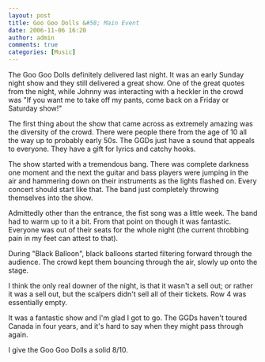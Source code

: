 ```yaml
---
layout: post
title: Goo Goo Dolls &#58; Main Event
date: 2006-11-06 16:20
author: admin
comments: true
categories: [Music]
---
```

The Goo Goo Dolls definitely delivered last night.  It was an early Sunday night show and they still delivered a great show.  One of the great quotes from the night, while Johnny was interacting with a heckler in the crowd was "If you want me to take off my pants, come back on a Friday or Saturday show!"

The first thing about the show that came across as extremely amazing was the diversity of the crowd.  There were people there from the age of 10 all the way up to probably early 50s.  The GGDs just have a sound that appeals to everyone.  They have a gift for lyrics and catchy hooks.

The show started with a tremendous bang.  There was complete darkness one moment and the next the guitar and bass players were jumping in the air and hammering down on their instruments as the lights flashed on.  Every concert should start like that.  The band just completely throwing themselves into the show.

Admittedly other than the entrance, the fist song was a little week.  The band had to warm up to it a bit.  From that point on though it was fantastic.  Everyone was out of their seats for the whole night (the current throbbing pain in my feet can attest to that).

During "Black Balloon", black balloons started filtering forward through the audience.  The crowd kept them bouncing through the air, slowly up onto the stage.

I think the only real downer of the night, is that it wasn't a sell out; or rather it was a sell out, but the scalpers didn't sell all of their tickets.  Row 4 was essentially empty.

It was a fantastic show and I'm glad I got to go.  The GGDs haven't toured Canada in four years, and it's hard to say when they might pass through again.

I give the Goo Goo Dolls a solid 8/10.
